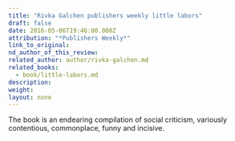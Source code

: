 ```yaml
---
title: "Rivka Galchen publishers weekly little labors"
draft: false
date: 2016-05-06T19:46:00.000Z
attribution: "*Publishers Weekly*"
link_to_original:
nd_author_of_this_review:
related_author: author/rivka-galchen.md
related_books:
  - book/little-labors.md
description:
weight:
layout: none
---
```

The book is an endearing compilation of social criticism, variously contentious, commonplace, funny and incisive.

